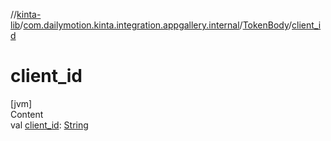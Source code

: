 //[kinta-lib](../../../index.md)/[com.dailymotion.kinta.integration.appgallery.internal](../index.md)/[TokenBody](index.md)/[client_id](client_id.md)



# client_id  
[jvm]  
Content  
val [client_id](client_id.md): [String](https://kotlinlang.org/api/latest/jvm/stdlib/kotlin/-string/index.html)  



